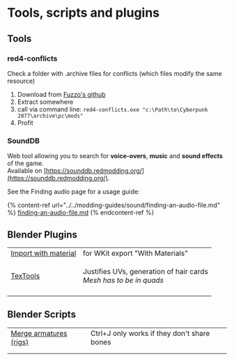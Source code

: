 # Tools, scripts and plugins

## Tools

### red4-conflicts

Check a folder with .archive files for conflicts (which files modify the same resource)

1. Download from [Fuzzo's github](https://github.com/rfuzzo/Cyberpunk-utility/releases/tag/red4c-v0.1)
2. Extract somewhere
3. call via command line: `red4-conflicts.exe "c:\Path\to\Cyberpunk 2077\archive\pc\mods"`
4. Profit

### SoundDB

Web tool allowing you to search for **voice-overs**, **music** and **sound effects** of the game.\
Available on [https://sounddb.redmodding.org/](https://sounddb.redmodding.org/).

See the Finding audio page for a usage guide:

{% content-ref url="../../modding-guides/sound/finding-an-audio-file.md" %}
[finding-an-audio-file.md](../../modding-guides/sound/finding-an-audio-file.md)
{% endcontent-ref %}

## Blender Plugins

|                                                                               |                                                                                     |
| ----------------------------------------------------------------------------- | ----------------------------------------------------------------------------------- |
| [Import with material](https://github.com/WolvenKit/Cyberpunk-Blender-add-on) | for WKit export "With Materials"                                                    |
| [TexTools](https://github.com/SavMartin/TexTools-Blender)                     | <p>Justifies UVs, generation of hair cards <br><em>Mesh has to be in quads</em></p> |
|                                                                               |                                                                                     |

## Blender Scripts

|                                                                                                            |                                             |
| ---------------------------------------------------------------------------------------------------------- | ------------------------------------------- |
| [Merge armatures (rigs)](https://github.com/Simarilius-uk/CP2077\_BlenderScripts/blob/main/Merge\_rigs.py) | Ctrl+J only works if they don't share bones |
|                                                                                                            |                                             |
|                                                                                                            |                                             |
